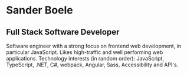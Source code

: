 # Sander Boele

## Full Stack Software Developer

Software engineer with a strong focus on frontend web development, in particular JavaScript. Likes high-traffic and well performing web applications. Technology interests (in random order): JavaScript, TypeScript, .NET, C#, webpack, Angular, Sass, Accessibility and API's.